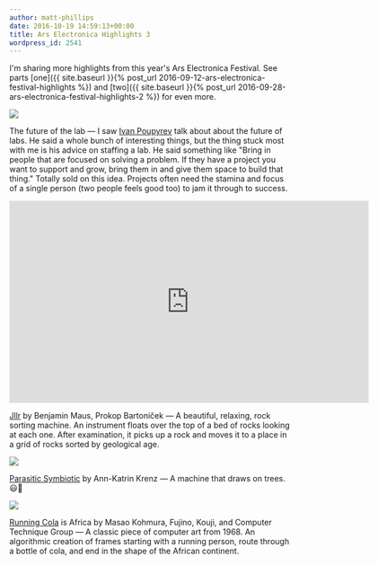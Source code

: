 ```yaml
---
author: matt-phillips
date: 2016-10-19 14:59:13+00:00
title: Ars Electronica Highlights 3
wordpress_id: 2541
---
```


I'm sharing more highlights from this year's Ars Electronica Festival. See parts [one]({{ site.baseurl }}{% post_url 2016-09-12-ars-electronica-festival-highlights %}) and [two]({{ site.baseurl }}{% post_url 2016-09-28-ars-electronica-festival-highlights-2 %}) for even more.

![](https://lil-blog-media.s3.amazonaws.com/2016/10/sign.jpg)

The future of the lab &mdash; I saw [Ivan Poupyrev](http://www.ivanpoupyrev.com/) talk about about the future of labs. He said a whole bunch of interesting things, but the thing stuck most with me is his advice on staffing a lab. He said something like "Bring in people that are focused on solving a problem. If they have a project you want to support and grow, bring them in and give them space to build that thing." Totally sold on this idea. Projects often need the stamina and focus of a single person (two people feels good too) to jam it through to success.

<div class="embed-container"><iframe allowfullscreen="" frameborder="0" height="360" mozallowfullscreen="" src="https://player.vimeo.com/video/187993946" webkitallowfullscreen="" width="640"></iframe></div>

[Jllr](http://www.prokopbartonicek.com/jller-ignorance-with-benjamin-maus-2015) by Benjamin Maus, Prokop Bartoníček &mdash; A beautiful, relaxing, rock sorting machine. An instrument floats over the top of a bed of rocks looking at each one. After examination, it picks up a rock and moves it to a place in a grid of rocks sorted by geological age.

![](https://lil-blog-media.s3.amazonaws.com/2016/10/tree.jpg)

[Parasitic Symbiotic](http://prix2016.aec.at/prixwinner/21177/) by Ann-Katrin Krenz &mdash; A machine that draws on trees. 😃🍃

![](https://lil-blog-media.s3.amazonaws.com/2016/10/running.jpg)

[Running Cola](http://collections.vam.ac.uk/item/O155000/running-cola-is-africa-print-kohmura-masao/) is Africa by Masao Kohmura, Fujino, Kouji, and Computer Technique Group &mdash; A classic piece of computer art from 1968. An algorithmic creation of frames starting with a running person, route through a bottle of cola, and end in the shape of the African continent.
